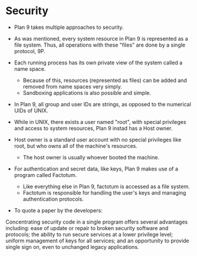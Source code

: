 # Security

- Plan 9 takes multiple approaches to security.

- As was mentioned, every system resource in Plan 9 is represented as a file system.  Thus, all operations with these "files" are done by a single protocol, 9P.

- Each running process has its own private view of the system called a name space.
  - Because of this, resources (represented as files) can be added and removed from name spaces very simply.
  - Sandboxing applications is also possible and simple.

- In Plan 9, all group and user IDs are strings, as opposed to the numerical UIDs of UNIX.

- While in UNIX, there exists a user named "root", with special privileges and access to system resources, Plan 9 instad has a Host owner.  

- Host owner is a standard user account with no special privileges like root, but who owns all of the machine's resources.
  - The host owner is usually whoever booted the machine.

- For authentication and secret data, like keys, Plan 9 makes use of a program called Factotum.
  - Like everything else in Plan 9, factotum is accessed as a file system.
  - Factotum is responsible for handling the user's keys and managing authentication protocols.

- To quote a paper by the developers:

Concentrating security code in a single program offers several advantages including: ease of update or repair to broken security software and protocols; the ability to run secure services at a lower privilege level; uniform management of keys for all services; and an opportunity to provide single sign on, even to unchanged legacy applications.
